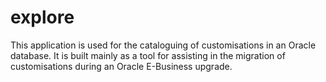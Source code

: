 explore
=======
This application is used for the cataloguing of customisations in an Oracle database. It is built mainly as a tool for assisting in the migration of customisations during an Oracle E-Business upgrade.
